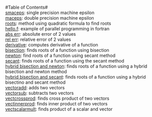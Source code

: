 #Table of Contents#  
[smaceps](https://jaredcl1994.github.io/math4610/SoftwareManual/smaceps): single precision machine epsilon  
[maceps](https://jaredcl1994.github.io/math4610/SoftwareManual/maceps): double precision machine epsilon  
[roots](https://jaredcl1994.github.io/math4610/SoftwareManual/roots): method using quadratic formula to find roots  
[hello.f](https://jaredcl1994.github.io/math4610/SoftwareManual/hello): example of parallel programming in fortran  
[abs err](https://jaredcl1994.github.io/math4610/SoftwareManual/abserr): absolute error of 2 values  
[rel err](https://jaredcl1994.github.io/math4610/SoftwareManual/relerr): relative error of 2 values  
[derivative](https://jaredcl1994.github.io/math4610/SoftwareManual/derivative): computes derivative of a function   
[bisection](https://jaredcl1994.github.io/math4610/SoftwareManual/bisection): finds roots of a function using bisection  
[newton](https://jaredcl1994.github.io/math4610/SoftwareManual/newton): find roots of a function using secant method   
[secant](https://jaredcl1994.github.io/math4610/SoftwareManual/secant): finds roots of a function using the secant method  
[hybrid bisection and newton](https://jaredcl1994.github.io/math4610/SoftwareManual/newthybrid): finds roots of a function using a hybrid bisection and newton method  
[hybrid bisection and secant](https://jaredcl1994.github.io/math4610/SoftwareManual/sechybrid): finds roots of a function using a hybrid bisectino and secant method  
[vectoradd](https://jaredcl1994.github.io/math4610/SoftwareManual/vectoradd): adds two vectors  
[vectorsub](https://jaredcl1994.github.io/math4610/SoftwareManual/vectorsub): subtracts two vectors  
[vectcrossprod](https://jaredcl1994.github.io/math4610/SoftwareManual/vectcrossprod): finds cross product of two vectors  
[vectinnerprod](https://jaredcl1994.github.io/math4610/SoftwareManual/vectinnerprod): finds inner product of two vectors  
[vectscalarmult](https://jaredcl1994.github.io/math4610/SoftwareManual/vectscalarmult): finds product of a scalar and vector   




